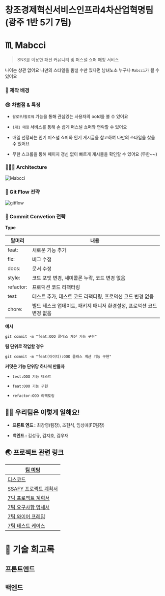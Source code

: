 # 창조경제혁신서비스인프라4차산업혁명팀(광주 1반 5기 7팀)   

# ♏️  Mabcci 

> SNS를 이용한 패션 커뮤니티 및 퍼스널 쇼퍼 매칭 서비스   



나이는 상관 없어요 나만의 스타일을 뽐낼 수만 있다면 남녀노소 누구나 `Mabcci`가 될 수 있어요



### 🤔 제작 배경





### 😎 차별점 & 특징

* `팔로우`/`팔로워` 기능을 통해 관심있는 사용자의 ootd를 볼 수 있어요   
* `1대1 매칭` 서비스를 통해 손 쉽게 퍼스널 쇼퍼와 연락할 수 있어요     
* 매일 선정되는 인기 퍼스널 쇼퍼와 인기 게시글을 참고하여 나만의 스타일을 찾을 수 있어요  

* 무한 스크롤을 통해 페이지 갱신 없이 빠르게 게시물을 확인할 수 있어요 (무한~~)  

  

### 🧑🏻‍💻 Architecture

![Mabcci](/Users/kwj1270/Desktop/Mabcci.png)

### 🌊 Git Flow 전략

![gitflow](/Users/kwj1270/Desktop/gitflow.png)

### 🤝 Commit Convetion 전략

**Type**

| 말머리    | 내용                                                         |
| --------- | ------------------------------------------------------------ |
| feat:     | 새로운 기능 추가                                             |
| fix:      | 버그 수정                                                    |
| docs:     | 문서 수정                                                    |
| style:    | 코드 포맷 변경, 세미콜론 누락, 코드 변경 없음                |
| refactor: | 프로덕션 코드 리팩터링                                       |
| test:     | 테스트 추가, 테스트 코드 리팩터링, 프로덕션 코드 변경 없음   |
| chore:    | 빌드 테스크 업데이트, 패키지 매니저 환경설정, 프로덕션 코드 변경 없음 |

**예시**
```git
git commit -m "feat:OOO 클래스 계산 기능 구현"   
```

**팀 단위로 작업할 경우**
```git
git commit -m "feat(아이디):OOO 클래스 계산 기능 구현"   
```

**커밋은 기능 단위당 하나씩 만들자**     
* `test:OOO 기능 테스트` 

* `feat:OOO 기능 구현`  

* `refactor:OOO 리팩토링`      

  

## 🙋🏻 우리팀은 이렇게 일해요!

* **프론트 엔드 :** 최창영(팀장), 조현식, 임성애(FE팀장)

* **백엔드  :** 김성규, 김지호, 김우재



## 🌏 프로젝트 관련 링크

| [팀 미팅](https://ssafyclass.webex.com/join/linkin2love)     |
| ------------------------------------------------------------ |
| [디스코드](https://discord.gg/pKajufTc)                      |
| [SSAFY 프로젝트 계획서]([https://docs.google.com/spreadsheets/d/1WvKUlmzTEEUWfiaClQB745tmS--HV7H0jU9OE0FXeo4) |
| [7팀 프로젝트 계획서]([https://docs.google.com/document/d/13tljMlw3HJNs6EV_i0MxwtcSVWj0w9syl3ejKdV1DWQ/edit) |
| [7팀 요구사항 명세서]([https://docs.google.com/spreadsheets/d/1MpvUrifX6vAyzeMfeVv-l-lmFwbUB5y0AOBymcMZX64/edit?usp=sharing) |
| [7팀 와이어 프레임]([https://www.figma.com/file/vosfks676P2wn4ef3aG129/Untitled?node-id=0%3A1) |
| [7팀 테스트 케이스]([https://docs.google.com/spreadsheets/d/1af0PheSdp-udRGjryzgisWlYwJjITQuxrxBh7WKC2e4/edit?usp=sharing) |



# 📆 기술 회고록

## 프론트엔드

##  백엔드

